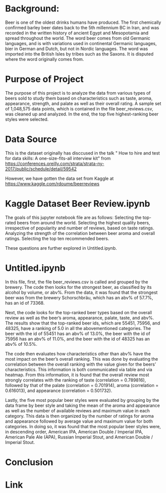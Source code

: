 
# Background:

Beer is one of the oldest drinks humans have produced. The first chemically confirmed barley beer dates back to the 5th millennium BC in Iran, and was recorded in the written history of ancient Egypt and Mesopotamia and spread throughout the world.
The word beer comes from old Germanic languages, and is with variations used in continental Germanic languages, bier in German and Dutch, but not in Nordic languages. The word was imported into the British Isles by tribes such as the Saxons. It is disputed where the word originally comes from.

# Purpose of Project

The purpose of this project is to analyze the data from various types of beers sold to study them based on characteristics such as taste, aroma, appearance, strength, and palate as well as their overall rating. A sample set of 1,048,575 data points, which is contained in the file beer_reviews.csv, was cleaned up and analyzed. In the end, the top five highest-ranking beer styles were selected. 

# Data Source
This is the dataset originally has disccused in the talk " How to hire and test for data skills: A one-size-fits-all interview kit" from https://conferences.oreilly.com/strata/strata-ny-2017/public/schedule/detail/59542

However, we have gotten the data set from Kaggle at https://www.kaggle.com/rdoume/beerreviews

# Kaggle Dataset Beer Review.ipynb

The goals of this jupyter notebook file are as follows:
Selecting the top-rated beers from around the world.
Selecting the highest quality beers, irrespective of popularity and number of reviews, based on taste ratings.
Analyzing the strength of the correlation between beer aroma and overall ratings.
Selecting the top ten recommended beers.

These questions are further explored in Untitled.ipynb. 

# Untitled.ipynb

In this file, first, the file beer_reviews.csv is called and grouped by the brewery. The code then looks for the strongest beer, as classified by its alcohol by volume, or abv%. From the data, it was found that the strongest beer was from the brewery Schorschbräu, which has an abv% of 57.7%, has an id of 73368. 

Next, the code looks for the top-ranked beer types based on the overall review as well as the beer’s aroma, appearance, palate, taste, and abv%. The results show that the top-ranked beer ids, which are 55451, 75956, and 48325, have a ranking of 5.0 in all the abovementioned categories. The beer with the id of 55451 has an abv% of 13.0%, the beer with the id of 75956 has an abv% of 11.0%, and the beer with the id of 48325 has an abv% of 10.5%. 

The code then evaluates how characteristics other than abv% have the most impact on the beer’s overall ranking. This was done by evaluating the correlation between the overall ranking with the value given for the beers’ characteristics. This information is both communicated via table and via heatmap. From this information, it is found that the overall review most strongly correlates with the ranking of taste (correlation = 0.789816), followed by that of the palate (correlation = 0.701914), aroma (correlation = 0.616013), and appearance (correlation = 0.501732).

Lastly, the five most popular beer styles were evaluated by grouping by the data frame by beer style and taking the mean of the aroma and appearance as well as the number of available reviews and maximum value in each category. This data is then organized by the number of ratings for aroma and appearance followed by average value and maximum value for both categories. In doing so, it was found that the most popular beer styles were, in descending order, American IPA, American Double / Imperial IPA, American Pale Ale (APA), Russian Imperial Stout, and American Double / Imperial Stout. 

# Conclusion

# Link





